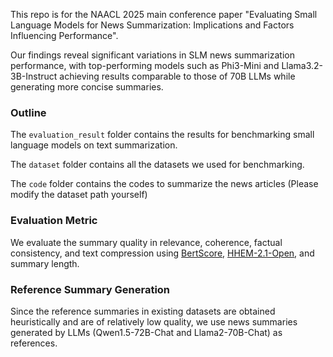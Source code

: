 This repo is for the NAACL 2025 main conference paper "Evaluating Small Language Models for News Summarization: Implications and Factors Influencing Performance".

Our findings reveal significant variations in SLM news summarization performance, with top-performing models such as Phi3-Mini and Llama3.2-3B-Instruct achieving results comparable to those of 70B LLMs while generating more concise summaries.

### Outline

The `evaluation_result` folder contains the results for benchmarking small language models on text summarization.

The `dataset` folder contains all the datasets we used for benchmarking.

The `code` folder contains the codes to summarize the news articles (Please modify the dataset path yourself)

### Evaluation Metric

We evaluate the summary quality in relevance, coherence, factual consistency, and text compression using [BertScore](https://huggingface.co/microsoft/deberta-xlarge-mnli), [HHEM-2.1-Open](https://huggingface.co/vectara/hallucination_evaluation_model), and summary length.

### Reference Summary Generation

Since the reference summaries in existing datasets are obtained heuristically and are of relatively low quality, we use news summaries generated by LLMs (Qwen1.5-72B-Chat and
Llama2-70B-Chat) as references.


